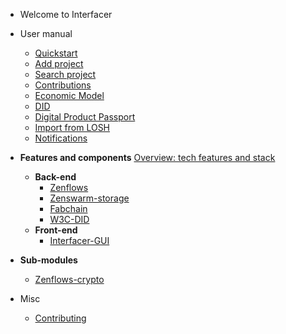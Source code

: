 <!--
SPDX-License-Identifier: AGPL-3.0-or-later
Copyright (C) 2022-2023 Dyne.org foundation <foundation@dyne.org>.

This program is free software: you can redistribute it and/or modify
it under the terms of the GNU Affero General Public License as
published by the Free Software Foundation, either version 3 of the
License, or (at your option) any later version.

This program is distributed in the hope that it will be useful,
but WITHOUT ANY WARRANTY; without even the implied warranty of
MERCHANTABILITY or FITNESS FOR A PARTICULAR PURPOSE.  See the
GNU Affero General Public License for more details.

You should have received a copy of the GNU Affero General Public License
along with this program.  If not, see <https://www.gnu.org/licenses/>.
-->

- Welcome to Interfacer

<!---
- Technology
  - **List of tech features**
	- [Feature1](https://github.com/LedgerProject/Anastasis)
	- [Feature2](https://github.com/LedgerProject/e_privacycentralapp) --->


<!--- Future manual, page by page	
  - [Intro](/pages/user-manual-intro.md)
  - [Sign up](/pages/user-manual-signup.md)
 --->


- User manual
  - [Quickstart](/pages/user-manual/quickstart.md)
  - [Add project](/pages/user-manual/add-project.md)
  - [Search project](/pages/user-manual/search-project.md)
  - [Contributions](/pages/user-manual/contributions.md)
  - [Economic Model](/pages/user-manual/economic-model.md)
  - [DID](/pages/user-manual/did.md)
  - [Digital Product Passport](/pages/user-manual/dpp.md)
  - [Import from LOSH](/pages/user-manual/import-losh.md)
  - [Notifications](/pages/user-manual/notifications.md)

- **Features and components**
[Overview: tech features and stack](/pages/components.md)
  - **Back-end**
	- [Zenflows](/pages/zenflows.md)
	- [Zenswarm-storage](/pages/zenswarm-storage.md)
	- [Fabchain](/pages/fabchain.md)
	- [W3C-DID](https://new.dyne.org/W3C-DID/#/)
  - **Front-end**
	- [Interfacer-GUI](/pages/interfacer-gui.md)
<!---	- [Loshifacer](/pages/loshifacer.md) --->

  - **Sub-modules**
	- [Zenflows-crypto](/pages/zenflows-crypto.md)
  
- Misc
  - [Contributing](/general/contributing.md)


<!--- Comments here --->
